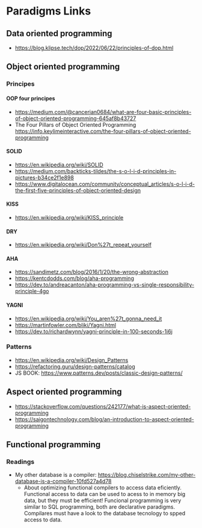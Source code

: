 # Paradigms Links
## Data oriented programming
* https://blog.klipse.tech/dop/2022/06/22/principles-of-dop.html
## Object oriented programming
### Principes
#### OOP four principes
* https://medium.com/@cancerian0684/what-are-four-basic-principles-of-object-oriented-programming-645af8b43727
* The Four Pillars of Object Oriented Programming https://info.keylimeinteractive.com/the-four-pillars-of-object-oriented-programming
#### SOLID
* https://en.wikipedia.org/wiki/SOLID
* https://medium.com/backticks-tildes/the-s-o-l-i-d-principles-in-pictures-b34ce2f1e898
* https://www.digitalocean.com/community/conceptual_articles/s-o-l-i-d-the-first-five-principles-of-object-oriented-design
#### KISS
* https://en.wikipedia.org/wiki/KISS_principle
#### DRY
* https://en.wikipedia.org/wiki/Don%27t_repeat_yourself
#### AHA
* https://sandimetz.com/blog/2016/1/20/the-wrong-abstraction
* https://kentcdodds.com/blog/aha-programming
* https://dev.to/andreacanton/aha-programming-vs-single-responsibility-principle-4go
#### YAGNI
* https://en.wikipedia.org/wiki/You_aren%27t_gonna_need_it
* https://martinfowler.com/bliki/Yagni.html
* https://dev.to/richardwynn/yagni-principle-in-100-seconds-1i6j
### Patterns
* https://en.wikipedia.org/wiki/Design_Patterns
* https://refactoring.guru/design-patterns/catalog
* JS BOOK: https://www.patterns.dev/posts/classic-design-patterns/
## Aspect oriented programming
* https://stackoverflow.com/questions/242177/what-is-aspect-oriented-programming
* https://saigontechnology.com/blog/an-introduction-to-aspect-oriented-programming


## Functional programming
### Readings
* My other database is a compiler: https://blog.chiselstrike.com/my-other-database-is-a-compiler-10fd527a4d78
  * About optimizing functional compilers to access data eficiently. Functional access to data can be used to acess to in memory big data, but they must be efficient! Funcional programming is very similar to SQL programming, both are declarative paradigms. Compilares must have a look to the database tecnology to spped access to data.

